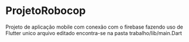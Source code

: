 # ProjetoRobocop
Projeto de aplicação mobile com conexão com o firebase fazendo uso de Flutter
unico arquivo editado encontra-se na pasta trabalho/lib/main.Dart
